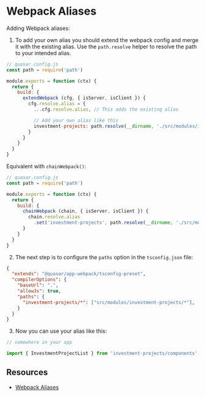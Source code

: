 # Webpack Aliases

Adding Webpack aliases:

1. To add your own alias you should extend the webpack config
and merge it with the existing alias. Use the `path.resolve`
helper to resolve the path to your intended alias.

```javascript
// quasar.config.js
const path = require('path')

module.exports = function (ctx) {
  return {
    build: {
      extendWebpack (cfg, { isServer, isClient }) {
        cfg.resolve.alias = {
          ...cfg.resolve.alias, // This adds the existing alias

          // Add your own alias like this
          investment-projects: path.resolve(__dirname, './src/modules/investment-projects'),
        }
      }
    }
  }
}
```

Equivalent with `chainWebpack()`:

```javascript
// quasar.config.js
const path = require('path')

module.exports = function (ctx) {
  return {
    build: {
      chainWebpack (chain, { isServer, isClient }) {
        chain.resolve.alias
          .set('investment-projects', path.resolve(__dirname, './src/modules/investment-projects'))
      }
    }
  }
}
```

2. The next step is to configure the `paths` option in the `tsconfig.json` file:

```json
{
  "extends": "@quasar/app-webpack/tsconfig-preset",
  "compilerOptions": {
    "baseUrl": ".",
    "allowJs": true,
    "paths": {
      "investment-projects/*": ["src/modules/investment-projects/*"],
    }
  }
}
```

3. Now you can use your alias like this:

```typescript
// somewhere in your app

import { InvestmentProjectList } from 'investment-projects/components';
```

## Resources

- [Webpack Aliases](https://quasar.dev/quasar-cli-webpack/handling-webpack/#webpack-aliases)
